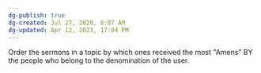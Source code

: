 ```yaml
---
dg-publish: true
dg-created: Jul 27, 2020, 8:07 AM
dg-updated: Apr 12, 2023, 17:04 PM
---
```


Order the sermons in a topic by which ones received the most "Amens" BY the people who belong to the denomination of the user.


